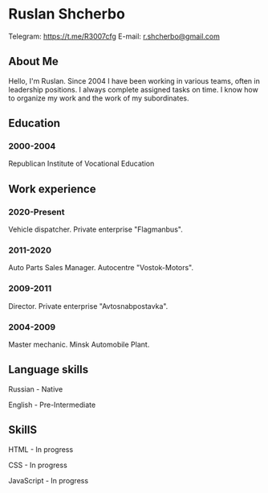 # Ruslan Shcherbo #

Telegram: <https://t.me/R3007cfg>  E-mail: r.shcherbo@gmail.com

## About Me ##

Hello, I'm Ruslan. Since 2004 I have been working in various teams, often in leadership positions. I always complete assigned tasks on time. I know how to organize my work and the work of my subordinates.

## Education ##

### 2000-2004 ###

Republican Institute of Vocational Education

## Work experience ##

### 2020-Present ###

Vehicle dispatcher. Private enterprise "Flagmanbus".

### 2011-2020 ###

Auto Parts Sales Manager. Autocentre "Vostok-Motors".

### 2009-2011 ###

Director. Private enterprise "Avtosnabpostavka".

### 2004-2009 ###

Master mechanic. Minsk Automobile Plant.

## Language skills ##

Russian - Native

English - Pre-Intermediate

## SkillS ##

HTML - In progress

CSS - In progress

JavaScript - In progress
